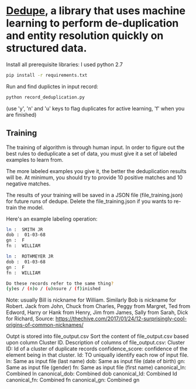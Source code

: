# [Dedupe](https://github.com/dedupeio/dedupe), a library that uses machine learning to perform de-duplication and entity resolution quickly on structured data.

Install all prerequisite libraries:
I used python 2.7 
```bash
pip install -r requirements.txt
```

Run and find duplictes in input record:
```bash
python record_deduplication.py
```
  (use 'y', 'n' and 'u' keys to flag duplicates for active learning, 'f' when you are finished)

## Training

The training of algorithm is through human input. In order to figure out the best rules to deduplicate a set of data, you must give it a set of labeled examples to learn from.

The more labeled examples you give it, the better the deduplication results will be. At minimum, you should try to provide 10 positive matches and 10 negative matches.

The results of your training will be saved in a JSON file (file_training.json) for future runs of dedupe.
Delete the file_training.json if you wants to re-train the model.

Here's an example labeling operation:

```bash
ln :  SMITH JR
dob :  01-03-68
gn :  F
fn :  WILLIAM

ln :  ROTHMEYER JR
dob :  01-03-68
gn :  F
fn :  WILLIAM

Do these records refer to the same thing?
(y)es / (n)o / (u)nsure / (f)inished
```

Note: usually Bill is nickname for William. Similarly Bob is nickname for Robert.
Jack from John, Chuck from Charles, Peggy from Margret, Ted from Edword, Harry or Hank from Henry, 
Jim from James, Sally from Sarah, Dick for Richard, 
Source: https://thechive.com/2017/01/24/12-surprisingly-cool-origins-of-common-nicknames/

Outpt is stored into file_output.csv
Sort the content of file_output.csv based upon column Cluster ID.
Description of columns of file_output.csv:
	Cluster ID: Id of a cluster of duplicate records
	confidence_score: confidence of the element being in that cluster.
	Id: TO uniqually identify each row of input file.
	ln: Same as input file (last name)
	dob: Same as input file (date of birth)
	gn: Same as input file (gender)
	fn: Same as input file (first name)
	canonical_ln: Combined ln 
	canonical_dob: Combined dob
	canonical_Id: Combined Id
	canonical_fn: Combined fn
	canonical_gn: Combined gn

